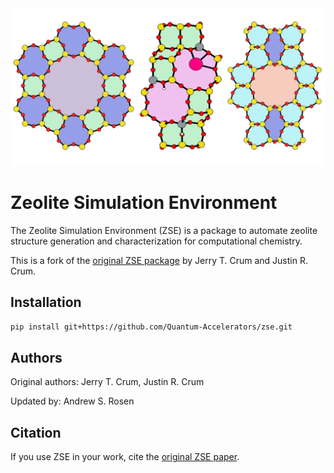 <div align="center">
  <img src=examples/figures/zse_logo.jpeg width="600"><br>
</div>

# Zeolite Simulation Environment

The Zeolite Simulation Environment (ZSE) is a package to automate zeolite structure generation and characterization for computational chemistry.

This is a fork of the [original ZSE package](https://github.com/jtcrum/zse) by Jerry T. Crum and Justin R. Crum.

## Installation

```bash
pip install git+https://github.com/Quantum-Accelerators/zse.git
```

## Authors

Original authors: Jerry T. Crum, Justin R. Crum

Updated by: Andrew S. Rosen

## Citation

If you use ZSE in your work, cite the [original ZSE paper](https://doi.org/10.1016/j.micromeso.2023.112466).
